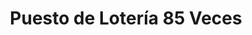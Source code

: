 ---
title: "Puesto de Lotería 85 Veces"
url: /calle-blancos/puesto-de-loteria-85-veces/
shop: lotería
---